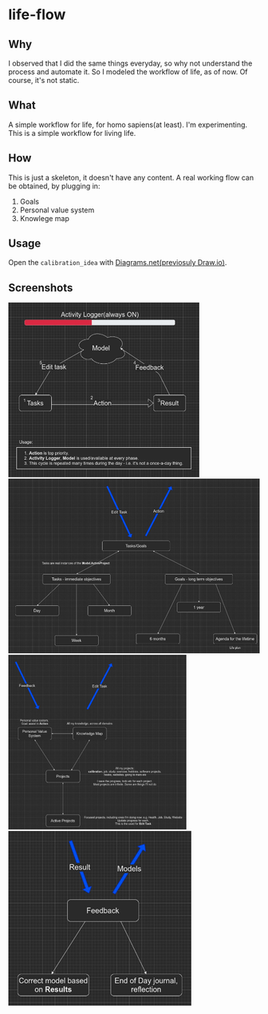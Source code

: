 # life-flow

## Why

I observed that I did the same things everyday, so why not understand the process and automate it.
So I modeled the workflow of life, as of now.
Of course, it's not static.

## What

A simple workflow for life, for homo sapiens(at least).
I'm experimenting.
This is a simple workflow for living life.

## How

This is just a skeleton, it doesn't have any content.
A real working flow can be obtained, by plugging in:

1. Goals
2. Personal value system
3. Knowlege map

## Usage
Open the `calibration_idea` with [Diagrams.net(previosuly Draw.io)](https://app.diagrams.net/).

## Screenshots

<img src="screenshots/calibration_idea-High-level%20view.jpg" height="350px">
<img src="screenshots/calibration_idea-Tasks.jpg" height="350px">
<img src="screenshots/calibration_idea-Model.jpg" height="350px">
<img src="screenshots/calibration_idea-Feedback.jpg" height="350px">
